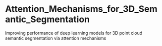 # Attention_Mechanisms_for_3D_Semantic_Segmentation
Improving performance of deep learning models for 3D point cloud semantic segmentation via attention mechanisms
